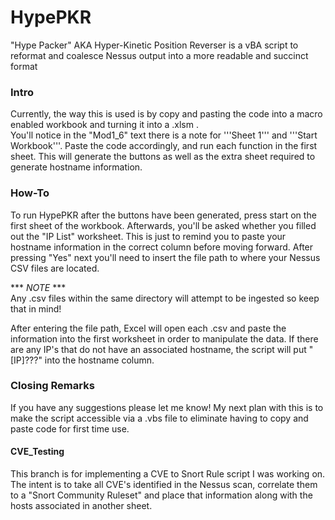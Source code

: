 # HypePKR
"Hype Packer" AKA Hyper-Kinetic Position Reverser is a vBA script to reformat and coalesce Nessus output into a more readable and succinct format  
### Intro  
Currently, the way this is used is by copy and pasting the code into a macro enabled workbook and turning it into a .xlsm .  
You'll notice in the "Mod1_6" text there is a note for '''Sheet 1''' and '''Start Workbook'''. Paste the code accordingly, and run each function in the first sheet. This will generate the buttons as well as the extra sheet required to generate hostname information.  
### How-To
To run HypePKR after the buttons have been generated, press start on the first sheet of the workbook. Afterwards, you'll be asked whether you filled out the "IP List" worksheet. This is just to remind you to paste your hostname information in the correct column before moving forward. After pressing "Yes" next you'll need to insert the file path to where your Nessus CSV files are located.  
  
*** _NOTE_ ***   
Any .csv files within the same directory will attempt to be ingested so keep that in mind!  
  
  
After entering the file path, Excel will open each .csv and paste the information into the first worksheet in order to manipulate the data. If there are any IP's that do not have an associated hostname, the script will put "[IP]???" into the hostname column.  
  

### Closing Remarks
If you have any suggestions please let me know! My next plan with this is to make the script accessible via a .vbs file to eliminate having to copy and paste code for first time use. 
  
#### CVE_Testing  
This branch is for implementing a CVE to Snort Rule script I was working on. The intent is to take all CVE's identified in the Nessus scan, correlate them to a "Snort Community Ruleset" and place that information along with the hosts associated in another sheet.  
